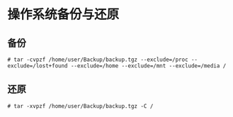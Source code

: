 # 操作系统备份与还原

## 备份
```
# tar -cvpzf /home/user/Backup/backup.tgz --exclude=/proc --exclude=/lost+found --exclude=/home --exclude=/mnt --exclude=/media /
```

## 还原
```
# tar -xvpzf /home/user/Backup/backup.tgz -C /
```
